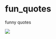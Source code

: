 # fun_quotes
funny quotes


[![](https://jitpack.io/v/sravan-ggktech/fun_quotes.svg)](https://jitpack.io/#sravan-ggktech/fun_quotes)
